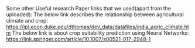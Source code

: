 Some other Useful research Paper links that we used(apart from the uploaded):
The below link describes the relationship between agricultural climate and crop:
https://ipl.econ.duke.edu/dthomas/dev_data/datafiles/india_agric_climate.htm
The below link is about crop suitability prediction using Neural Networks:
https://link.springer.com/article/10.1007/s00521-017-2948-1

